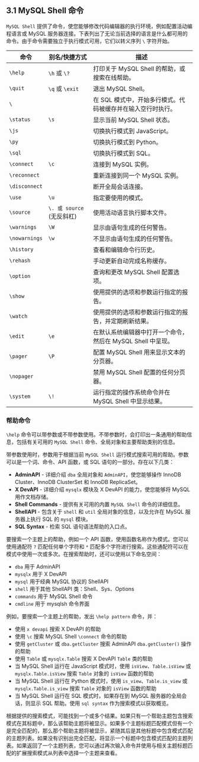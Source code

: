 ## 3.1 MySQL Shell 命令

`MySQL Shell` 提供了命令，使您能够修改代码编辑器的执行环境，例如配置活动编程语言或 MySQL 服务器连接。下表列出了无论当前选择的语言是什么都可用的命令。由于命令需要独立于执行模式可用，它们以转义序列 `\` 字符开始。

| 命令          | 别名/快捷方式             | 描述                                                        |
| ------------- | ------------------------- | ----------------------------------------------------------- |
| `\help`       | `\h` 或 `\?`              | 打印关于 MySQL Shell 的帮助，或搜索在线帮助。               |
| `\quit`       | `\q` 或 `\exit`           | 退出 MySQL Shell。                                          |
| `\`           |                           | 在 SQL 模式中，开始多行模式。代码被缓存并在输入空行时执行。 |
| `\status`     | `\s`                      | 显示当前 MySQL Shell 状态。                                 |
| `\js`         |                           | 切换执行模式到 JavaScript。                                 |
| `\py`         |                           | 切换执行模式到 Python。                                     |
| `\sql`        |                           | 切换执行模式到 SQL。                                        |
| `\connect`    | `\c`                      | 连接到 MySQL 实例。                                         |
| `\reconnect`  |                           | 重新连接到同一个 MySQL 实例。                               |
| `\disconnect` |                           | 断开全局会话连接。                                          |
| `\use`        | `\u`                      | 指定要使用的模式。                                          |
| `\source`     | `\. 或 source` (无反斜杠) | 使用活动语言执行脚本文件。                                  |
| `\warnings`   | `\W`                      | 显示由语句生成的任何警告。                                  |
| `\nowarnings` | `\w`                      | 不显示由语句生成的任何警告。                                |
| `\history`    |                           | 查看和编辑命令行历史。                                      |
| `\rehash`     |                           | 手动更新自动完成名称缓存。                                  |
| `\option`     |                           | 查询和更改 MySQL Shell 配置选项。                           |
| `\show`       |                           | 使用提供的选项和参数运行指定的报告。                        |
| `\watch`      |                           | 使用提供的选项和参数运行指定的报告，并定期刷新结果。        |
| `\edit`       | `\e`                      | 在默认系统编辑器中打开一个命令，然后在 MySQL Shell 中呈现。 |
| `\pager`      | `\P`                      | 配置 MySQL Shell 用来显示文本的分页器。                     |
| `\nopager`    |                           | 禁用 MySQL Shell 配置的任何分页器。                         |
| `\system`     | `\!`                      | 运行指定的操作系统命令并在 MySQL Shell 中显示结果。         |

### 帮助命令

`\help` 命令可以带参数或不带参数使用。不带参数时，会打印出一条通用的帮助信息，包括有关可用的 `MySQL Shell` 命令、全局对象和主要帮助类别的信息。

带参数使用时，参数用于根据当前 `MySQL Shell` 运行模式搜索可用的帮助。参数可以是一个词、命令、API 函数，或 SQL 语句的一部分。存在以下几类：

- **AdminAPI** - 详细介绍 `dba` 全局对象和 `AdminAPI`，使您能够操作 InnoDB Cluster、InnoDB ClusterSet 和 InnoDB ReplicaSet。
- **X DevAPI** - 详细介绍 `mysqlx` 模块及 X DevAPI 的能力，使您能够将 MySQL 用作文档存储。
- **Shell Commands** - 提供有关可用的内置 `MySQL Shell` 命令的详细信息。
- **ShellAPI** - 包含关于 `shell` 和 `util` 全局对象的信息，以及允许在 MySQL 服务器上执行 SQL 的 `mysql` 模块。
- **SQL Syntax** - 检索 SQL 语句语法帮助的入口点。

要搜索一个主题上的帮助，例如一个 API 函数，使用函数名称作为模式。您可以使用通配符 `?` 匹配任何单个字符和 `*` 匹配多个字符进行搜索。这些通配符可以在模式中使用一次或多次。在搜索帮助时，还可以使用以下命名空间：

- `dba` 用于 AdminAPI
- `mysqlx` 用于 X DevAPI
- `mysql` 用于经典 MySQL 协议的 ShellAPI
- `shell` 用于其他 ShellAPI 类：Shell、Sys、Options
- `commands` 用于 MySQL Shell 命令
- `cmdline` 用于 mysqlsh 命令界面

例如，要搜索一个主题上的帮助，发出 `\help pattern` 命令，并：

- 使用 `x devapi` 搜索 X DevAPI 的帮助
- 使用 `\c` 搜索 MySQL Shell `\connect` 命令的帮助
- 使用 `getCluster` 或 `dba.getCluster` 搜索 AdminAPI `dba.getCluster()` 操作的帮助
- 使用 `Table` 或 `mysqlx.Table` 搜索 X DevAPI `Table` 类的帮助
- 当 MySQL Shell 运行在 JavaScript 模式时，使用 `isView`、`Table.isView` 或 `mysqlx.Table.isView` 搜索 `Table` 对象的 `isView` 函数的帮助
- 当 MySQL Shell 运行在 Python 模式时，使用 `is_view`、`Table.is_view` 或 `mysqlx.Table.is_view` 搜索 `Table` 对象的 `isView` 函数的帮助
- 当 MySQL Shell 运行在 SQL 模式时，如果存在到 MySQL 服务器的全局会话，则显示 SQL 帮助。使用 `sql syntax` 作为搜索模式以获取概览。

根据提供的搜索模式，可能找到一个或多个结果。如果只有一个帮助主题包含搜索模式在其标题中，那么该帮助主题将被显示。如果多个主题标题匹配模式但有一个是完全匹配的，那么那个帮助主题将被显示，紧随其后是其他标题中包含模式匹配的主题列表。如果没有识别出完全匹配，将显示一个标题中包含模式匹配的主题列表。如果返回了一个主题列表，您可以通过再次输入命令并使用与相关主题标题匹配的扩展搜索模式从列表中选择一个主题来查看。